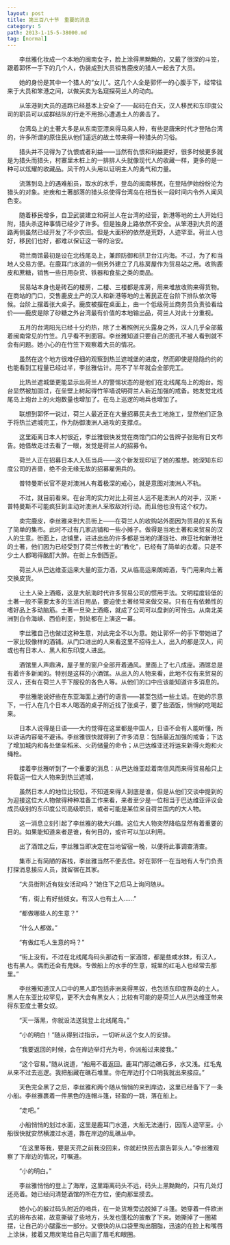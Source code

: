 ```yaml
---
layout: post
title: 第三百八十节　重要的消息
category: 5
path: 2013-1-15-5-38000.md
tag: [normal]
---
```


　　李丝雅化妆成一个本地的闽南女子，脸上涂得黑黝黝的，又戴了很深的斗笠，跟着郭怀一手下的几个人，伪装成到大员销售鹿皮的猎人一起去了大员。

　　她的身份是其中一个猎人的“女儿”。这几个人全是郭怀一的心腹手下，经常往来于大员和笨港之间，以做买卖为名窥探荷兰人的动向。

　　从笨港到大员的道路已经基本上安全了――起码在白天，汉人移民和东印度公司的职员可以成群结队的行走不用担心遭遇土人的袭击了。

　　台湾岛上的土著大多是从东南亚漂来得马来人种，有些是唐宋时代才登陆台湾的，许多所谓的原住民从他们遥远的故土带来得一种猎头的习俗。

　　猎头并不见得为了仇恨或者利益――当然有仇恨和利益更好，很多时候更多就是为猎头而猎头，村寨里木桩上的一排排人头就像现代人的收藏一样，更多的是一种可以炫耀的收藏品。风干的人头用以证明主人的勇气和力量。

　　流落到岛上的遇难船员，取水的水手，登岛的闽南移民，在登陆伊始纷纷沦为猎头的对象。疟疾和土著部落的猎头杀使得台湾岛在相当长一段时间内令外人闻风色变。

　　随着移民增多，自卫武装建立和荷兰人在台湾的经营，新港等地的土人开始归附，猎头杀这种事情已经少了许多。但是独身上路依然不安全。从笨港到大员的道路两侧虽然已经开发了不少农田。但是大面积的依然是荒野，人迹罕至。荷兰人也好，移民们也好，都难以保证这一带的治安。

　　荷兰商馆最初是设在北线尾岛上，兼顾防御和拱卫台江内海。不过，为了和当地人交易方便。在鹿耳门水道的一侧另外建立了几栋房屋作为贸易站之用。收购鹿皮和蔗糖，销售一些日用杂货、铁器和食盐之类的商品。

　　贸易站本身也是砖石的楼房，二楼、三楼都是库房，用来堆放收购来得货物。在商站的门口，交售鹿皮土产的汉人和新港等地的土著民正在台阶下排队依次等候。台阶上摆着张大桌子。鹿皮被摆在桌面上，由一个低级荷兰商务员负责验看给价――鹿皮是除了砂糖之外台湾最有价值的本地输出品，荷兰人对此十分重视。

　　五月的台湾阳光已经十分灼热，除了土著照例光头露身之外，汉人几乎全部戴着闽南常见的竹笠。几乎看不到面容。李丝雅知道只要自己的面孔不被人看到就不会有问题。她小心的在竹笠下观察着大员的情况。

　　虽然在这个地方很难仔细的观察到热兰遮城堡的进度，然而即使是隐隐约约的也能看到工程量已经过半，李丝雅估计。用不了半年就会全部完工。

　　比热兰遮城堡更能显示出荷兰人的警惕状态的是他们在北线尾岛上的炮台。炮台显然被加固过，在垒壁上树起得竹竿墙说明荷兰人新近加强的戒备。她发觉北线尾岛上炮台上的火炮数量也增加了。在岛上巡逻的哨兵也增加了。

　　联想到郭怀一说过，荷兰人最近正在大量招募民夫去工地施工，显然他们正急于将热兰遮城完工，作为防御澳洲人进攻的支撑点。

　　这里距离日本人村很近，李丝雅很快发觉在商馆门口的公告牌子张贴有日文布告。她借故走过去看了一眼，发觉是荷兰人的招募令。

　　荷兰人正在招募日本人入伍当兵――这个新发现印证了她的推想。她深知东印度公司的吝啬，绝不会无缘无故的招募雇佣兵的。

　　普特曼斯长官不是对澳洲人有着极深的戒心，就是意图对澳洲人不轨。

　　不过，就目前看来。在台湾的实力对比上荷兰人远不是澳洲人的对手，汉斯・普特曼斯不可能疯狂到主动对澳洲人采取敌对行动。而且他也没有这个权力。

　　卖完鹿皮，李丝雅来到大员街上――在荷兰人的收购站外面因为贸易的关系有了简单的集市。此时不过有几家店铺和一些小摊子。做得是当地土著和来贸易的汉人的生意。街面上，店铺里，进进出出的许多都是当地的潇拢社、麻豆社和新港社的土著，他们因为已经受到了荷兰传教士的“教化”，已经有了简单的衣着。只是不少土人都喝得酩酊大醉。在街上东倒西歪。

　　荷兰人从巴达维亚运来大量的亚力酒，又从临高运来朗姆酒，专门用来向土著交换皮货。

　　让土人染上酒瘾，这是大航海时代许多贸易公司的惯用手法。文明程度较低的土著一般不需要太多的生活日用品，要迫使土著经常来做交易。只有在有依赖性的嗜好品上多动脑筋。土著一旦染上酒瘾，就成了公司可以盘剥的可怜虫。从南北美洲到白令海峡、西伯利亚，到处都在上演这一幕。

　　李丝雅自己也做过这种生意，对此完全不以为意。她让郭怀一的手下带她进了一家比较像样的酒铺。从门口进出的人来看这里不招待土人，出入的都是汉人，间或也有日本人、黑人和东印度人进出。

　　酒馆里人声鼎沸，屋子里的窗户全部开着通风。里面上了七八成座。酒馆总是有着许多新闻的。特别是这样的小酒馆。从出入的人物来看，此地不仅有来贸易的汉人，还有在荷兰人手下服役的各色人等。从他们的口中应该能知道许多消息的。

　　李丝雅能说好些在东亚海面上通行的语言――甚至包括一些土话。在她的示意下，一行人在几个日本人喝酒的桌子附近找了张桌子，要了些酒饭，悄悄的吃喝起来。

　　日本人说得是日语――大约觉得在这里都是中国人，日语不会有人能听懂，所以讲话内容毫不避讳。李丝雅很快就得到了许多消息：包括最近加强的戒备；下达了增加城内和各处堡垒稻米、火药储量的命令；从巴达维亚还将运来新得火炮和火绳枪。

　　接着李丝雅听到了一个重要的消息：从巴达维亚趁着南信风而来得贸易船只上将载运一位大人物来到热兰遮城，

　　虽然日本人的地位比较低，不知道来得人到底是谁，但是从他们交谈中提到的为迎接这位大人物做得种种准备工作来看，来者至少是一位相当于巴达维亚评议会成员级别的东印度公司高级职员，或者可能是某位来自荷兰国内的大人物。

　　这一消息立刻引起了李丝雅的极大兴趣。这位大人物突然降临显然有着重要的目的。如果能知道来者是谁，有何目的，或许可以加以利用。

　　出了酒馆之后，李丝雅当即决定在当地留宿一晚，以便将此事调查清查。

　　集市上有简陋的客栈，李丝雅当然不便去住。好在郭怀一在当地有人专门负责打探消息接应人员，就留宿在其家。

　　“大员街附近有妓女活动吗？”她住下之后马上询问随从。

　　“有，街上有好些妓女。有汉人也有土人……”

　　“都做哪些人的生意？”

　　“什么人都做。”

　　“有做红毛人生意的吗？”

　　“街上没有。不过在北线尾岛码头那边有一家酒馆，都是些咸水妹，有汉人，也有黑人。偶而还会有鬼妹。专做船上的水手的生意，城里的红毛人也经常去那里。”

　　李丝雅知道汉人口中的黑人即包括非洲来得黑奴，也包括东印度群岛的土人。黑人在东亚比较罕见，更不大会有黑女人；比较有可能的是荷兰人从巴达维亚带来得东亚度土著女奴。

　　“天一落黑，你就设法送我登上北线尾岛。”

　　“小的明白！”随从得到过指示，一切听从这个女人的安排。

　　“我要返回的时候，会在岸边举灯光为号，你派船过来接我。”

　　“这个容易。”随从说道，“船用不着返回。鹿耳门那边礁石多，水又浅。红毛鬼从来不过去巡逻。我把船藏在礁石堆里。你在岸边打个口哨我就出来接应。”

　　天色完全黑了之后，李丝雅和两个随从悄悄的来到岸边，这里已经备下了一条小船。李丝雅裹着一件黑色的连帽斗篷，轻盈的一跳，落在船上。

　　“走吧。”

　　小船悄悄的划过水面，这里是鹿耳门水道，大船无法通行，因而人迹罕至。小船很快就安然横渡过水道，靠在岸边的乱礁丛中。

　　“在这里等我，要是天亮之前我没回来，你就赶快回去禀告郭头人。”李丝雅观察了下岸边的情况，叮嘱道。

　　“小的明白。”

　　李丝雅悄悄的登上了海岸，这里距离码头不远，码头上黑黝黝的，只有几处灯还亮着。她已经问清楚酒馆的所在方位，便向那里摸去。

　　她小心的躲过码头附近的哨兵，在一处货堆旁边脱掉了斗篷。她穿着一件欧洲式的棉布衣裙，故意撕破了些地方，头发也蓬松的披散了下来。她撕掉了一圈裙摆，让自己的小腿露出一部分。又很快的从口袋里掏出胭脂，迅速的在脸上和嘴唇上涂抹，接着又用炭笔给自己勾画了眉毛和眼圈。
